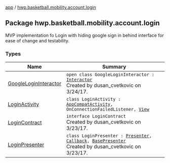 [app](../index.md) / [hwp.basketball.mobility.account.login](.)

## Package hwp.basketball.mobility.account.login

MVP implementation fo Login with hiding google sign in behind interface for ease of change and testability.

### Types

| Name | Summary |
|---|---|
| [GoogleLoginInteractor](-google-login-interactor/index.md) | `open class GoogleLoginInteractor : `[`Interactor`](-login-contract/-interactor/index.md)<br>Created by dusan_cvetkovic on 3/24/17. |
| [LoginActivity](-login-activity/index.md) | `class LoginActivity : `[`AppCompatActivity`](https://developer.android.com/reference/android/support/v7/app/AppCompatActivity.html)`, OnConnectionFailedListener, `[`View`](-login-contract/-view/index.md) |
| [LoginContract](-login-contract/index.md) | `interface LoginContract`<br>Created by dusan_cvetkovic on 3/23/17. |
| [LoginPresenter](-login-presenter/index.md) | `class LoginPresenter : `[`Presenter`](-login-contract/-presenter/index.md)`, `[`Callback`](-login-contract/-interactor/-callback/index.md)`, `[`BasePresenter`](../hwp.basketball.mobility/-base-presenter/index.md)<br>Created by dusan_cvetkovic on 3/23/17. |
